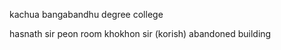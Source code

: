 kachua bangabandhu degree college

hasnath sir
peon room
khokhon sir (korish)
abandoned building






